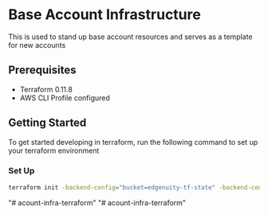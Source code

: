 # Base Account Infrastructure
This is used to stand up base account resources and serves as a template for new accounts

## Prerequisites
- Terraform 0.11.8
- AWS CLI Profile configured

## Getting Started
To get started developing in terraform, run the following command to set up your terraform environment

### Set Up
```sh
terraform init -backend-config="bucket=edgenuity-tf-state" -backend-config="key=<account>-<environment>/terraform.tfstate" -backend-config="region=us-east-2" -backend-config="dynamodb_table=<state-lock-table>"
```
"# acount-infra-terraform" 
"# acount-infra-terraform" 
